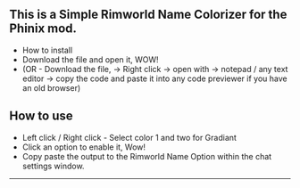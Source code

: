 This is a Simple Rimworld Name Colorizer for the Phinix mod.
-----------------------------------------------------------
- How to install 
- Download the file and open it, WOW!
- (OR - Download the file, -> Right click -> open with -> notepad / any text editor -> copy the code and paste it into any code previewer if you have an old browser)

How to use
----------------------------------------------------------------------------------
- Left click / Right click - Select color 1 and two for Gradiant
- Click an option to enable it, Wow!
- Copy paste the output to the Rimworld Name Option within the chat settings window.
----------------------------------------------------------------------------------
